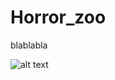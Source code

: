 # Horror_zoo



blablabla

![alt text](https://raw.githubusercontent.com/MagiMartin/Horror_Zoo/master/Use%20Case%20Diagram.jpg.jpg)
